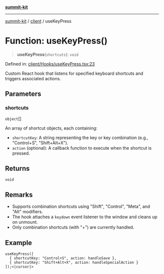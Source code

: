 [**summit-kit**](../../README.md)

***

[summit-kit](../../modules.md) / [client](../README.md) / useKeyPress

# Function: useKeyPress()

> **useKeyPress**(`shortcuts`): `void`

Defined in: [client/Hooks/useKeyPress.tsx:23](https://github.com/andrewgremlich/summit-kit/blob/6327ae85f596a5240389e6b196cd57e9b0b1fada/src/react/client/Hooks/useKeyPress.tsx#L23)

Custom React hook that listens for specified keyboard shortcuts and triggers associated actions.

## Parameters

### shortcuts

`object`[]

An array of shortcut objects, each containing:
  - `shortcutKey`: A string representing the key or key combination (e.g., "Control+S", "Shift+Alt+X").
  - `action` (optional): A callback function to execute when the shortcut is pressed.

## Returns

`void`

## Remarks

- Supports combination shortcuts using "Shift", "Control", "Meta", and "Alt" modifiers.
- The hook attaches a `keydown` event listener to the window and cleans up on unmount.
- Only combination shortcuts (with "+") are currently handled.

## Example

```tsx
useKeyPress([
  { shortcutKey: "Control+S", action: handleSave },
  { shortcutKey: "Shift+Alt+X", action: handleSpecialAction }
]);<|cursor|>
```
